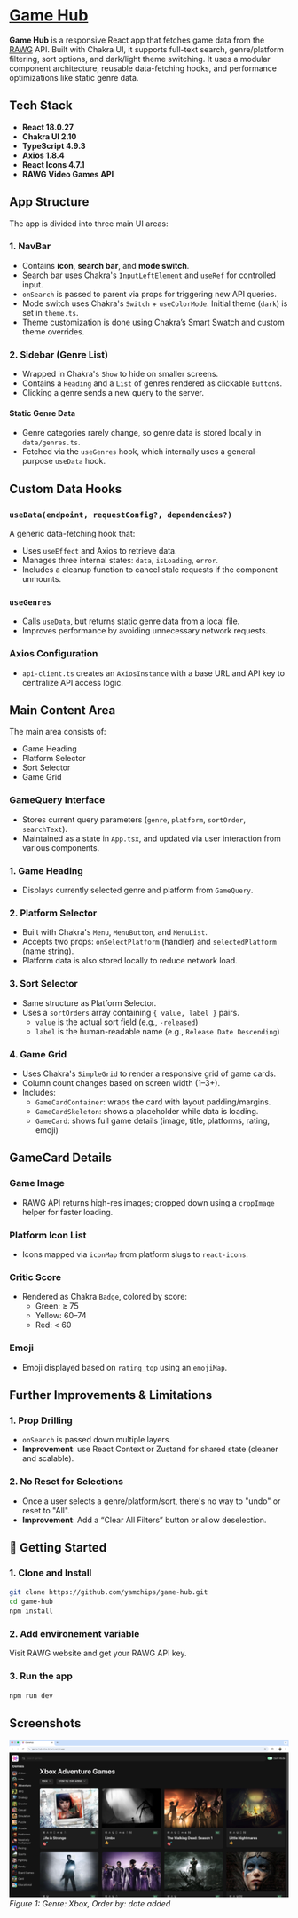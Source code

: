 # [Game Hub](https://game-hub-new-sigma.vercel.app/)

**Game Hub** is a responsive React app that fetches game data from the [RAWG](https://rawg.io/apidocs) API. Built with Chakra UI, it supports full-text search, genre/platform filtering, sort options, and dark/light theme switching. It uses a modular component architecture, reusable data-fetching hooks, and performance optimizations like static genre data.

## Tech Stack

- **React 18.0.27**
- **Chakra UI 2.10**
- **TypeScript 4.9.3**
- **Axios 1.8.4**
- **React Icons 4.7.1**
- **RAWG Video Games API**

## App Structure

The app is divided into three main UI areas:

### 1. NavBar

- Contains **icon**, **search bar**, and **mode switch**.
- Search bar uses Chakra's `InputLeftElement` and `useRef` for controlled input.
- `onSearch` is passed to parent via props for triggering new API queries.
- Mode switch uses Chakra's `Switch` + `useColorMode`. Initial theme (`dark`) is set in `theme.ts`.
- Theme customization is done using Chakra’s Smart Swatch and custom theme overrides.

### 2. Sidebar (Genre List)

- Wrapped in Chakra's `Show` to hide on smaller screens.
- Contains a `Heading` and a `List` of genres rendered as clickable `Button`s.
- Clicking a genre sends a new query to the server.

#### Static Genre Data

- Genre categories rarely change, so genre data is stored locally in `data/genres.ts`.
- Fetched via the `useGenres` hook, which internally uses a general-purpose `useData` hook.

## Custom Data Hooks

### `useData(endpoint, requestConfig?, dependencies?)`

A generic data-fetching hook that:

- Uses `useEffect` and Axios to retrieve data.
- Manages three internal states: `data`, `isLoading`, `error`.
- Includes a cleanup function to cancel stale requests if the component unmounts.

### `useGenres`

- Calls `useData`, but returns static genre data from a local file.
- Improves performance by avoiding unnecessary network requests.

### Axios Configuration

- `api-client.ts` creates an `AxiosInstance` with a base URL and API key to centralize API access logic.

## Main Content Area

The main area consists of:

- Game Heading
- Platform Selector
- Sort Selector
- Game Grid

### GameQuery Interface

- Stores current query parameters (`genre`, `platform`, `sortOrder`, `searchText`).
- Maintained as a state in `App.tsx`, and updated via user interaction from various components.

### 1. Game Heading

- Displays currently selected genre and platform from `GameQuery`.

### 2. Platform Selector

- Built with Chakra's `Menu`, `MenuButton`, and `MenuList`.
- Accepts two props: `onSelectPlatform` (handler) and `selectedPlatform` (name string).
- Platform data is also stored locally to reduce network load.

### 3. Sort Selector

- Same structure as Platform Selector.
- Uses a `sortOrders` array containing `{ value, label }` pairs.
  - `value` is the actual sort field (e.g., `-released`)
  - `label` is the human-readable name (e.g., `Release Date Descending`)

### 4. Game Grid

- Uses Chakra's `SimpleGrid` to render a responsive grid of game cards.
- Column count changes based on screen width (1–3+).
- Includes:
  - `GameCardContainer`: wraps the card with layout padding/margins.
  - `GameCardSkeleton`: shows a placeholder while data is loading.
  - `GameCard`: shows full game details (image, title, platforms, rating, emoji)

## GameCard Details

### Game Image

- RAWG API returns high-res images; cropped down using a `cropImage` helper for faster loading.

### Platform Icon List

- Icons mapped via `iconMap` from platform slugs to `react-icons`.

### Critic Score

- Rendered as Chakra `Badge`, colored by score:
  - Green: ≥ 75
  - Yellow: 60–74
  - Red: < 60

### Emoji

- Emoji displayed based on `rating_top` using an `emojiMap`.

## Further Improvements & Limitations

### 1. Prop Drilling

- `onSearch` is passed down multiple layers.
- **Improvement**: use React Context or Zustand for shared state (cleaner and scalable).

### 2. No Reset for Selections

- Once a user selects a genre/platform/sort, there's no way to "undo" or reset to "All".
- **Improvement**: Add a “Clear All Filters” button or allow deselection.

## 📖 Getting Started

### 1. Clone and Install

```bash
git clone https://github.com/yamchips/game-hub.git
cd game-hub
npm install
```

### 2. Add environement variable

Visit RAWG website and get your RAWG API key.

### 3. Run the app

`npm run dev`

## Screenshots

![Game hub screenshot](src/assets/game-hub.png)
_Figure 1: Genre: Xbox, Order by: date added_
